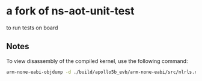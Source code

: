 # a fork of ns-aot-unit-test

to run tests on board 
## Notes

To view disassembly of the compiled kernel, use the following command:

```bash
arm-none-eabi-objdump -d ./build/apollo5b_evb/arm-none-eabi/src/nlrls.o
```

